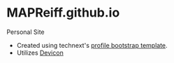 # MAPReiff.github.io
Personal Site

- Created using technext's [profile bootstrap template](https://github.com/technext/profile).
- Utilizes [Devicon](https://github.com/devicons/devicon/)
